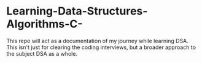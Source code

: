 # Learning-Data-Structures-Algorithms-C-
This repo will act as a documentation of my journey while learning DSA. This isn't just for clearing the coding interviews, but a broader approach to the subject DSA as a whole.
